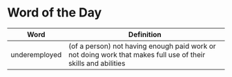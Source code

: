 # Word of the Day

|Word|Definition|
|---|---|
|underemployed|(of a person) not having enough paid work or not doing work that makes full use of their skills and abilities|